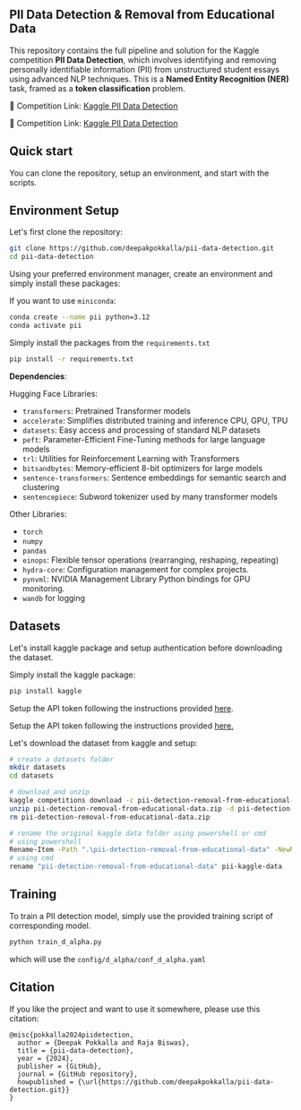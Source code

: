 ## PII Data Detection & Removal from Educational Data 

This repository contains the full pipeline and solution for the Kaggle competition **PII Data Detection**, which involves identifying and removing personally identifiable information (PII) from unstructured student essays using advanced NLP techniques. This is a **Named Entity Recognition (NER)** task, framed as a **token classification** problem. 

📅 Competition Link: [Kaggle PII Data Detection](https://www.kaggle.com/competitions/pii-detection-removal-from-educational-data)

📅 Competition Link: <a href="https://www.kaggle.com/competitions/pii-detection-removal-from-educational-data" target="_blank">Kaggle PII Data Detection</a>

## Quick start

You can clone the repository, setup an environment, and start with the scripts.

## Environment Setup 

Let's first clone the repository:
```bash
git clone https://github.com/deepakpokkalla/pii-data-detection.git
cd pii-data-detection
```

Using your preferred environment manager, create an environment and simply install these packages:

If you want to use `miniconda`:
```bash
conda create --name pii python=3.12
conda activate pii
```

Simply install the packages from the `requirements.txt`

```bash
pip install -r requirements.txt
```

**Dependencies**: 

Hugging Face Libraries: 
- `transformers`: Pretrained Transformer models 
- `accelerate`: Simplifies distributed training and inference CPU, GPU, TPU
- `datasets`: Easy access and processing of standard NLP datasets
- `peft`: Parameter-Efficient Fine-Tuning methods for large language models
- `trl`: Utilities for Reinforcement Learning with Transformers
- `bitsandbytes`: Memory-efficient 8-bit optimizers for large models
- `sentence-transformers`: Sentence embeddings for semantic search and clustering 
- `sentencepiece`: Subword tokenizer used by many transformer models

Other Libraries:
- `torch` 
- `numpy` 
- `pandas`
- `einops`: Flexible tensor operations (rearranging, reshaping, repeating)
- `hydra-core`: Configuration management for complex projects.
- `pynvml`: NVIDIA Management Library Python bindings for GPU monitoring.
- `wandb` for logging

## Datasets

Let's install kaggle package and setup authentication before downloading the dataset. 

Simply install the kaggle package: 
```bash
pip install kaggle 
```

Setup the API token following the instructions provided [here](https://www.kaggle.com/docs/api).

Setup the API token following the instructions provided <a href="https://www.kaggle.com/docs/api" target="_blank">here.</a>

Let's download the dataset from kaggle and setup:

```bash
# create a datasets folder
mkdir datasets
cd datasets

# download and unzip
kaggle competitions download -c pii-detection-removal-from-educational-data
unzip pii-detection-removal-from-educational-data.zip -d pii-detection-removal-from-educational-data
rm pii-detection-removal-from-educational-data.zip

# rename the original kaggle data folder using powershell or cmd
# using powershell 
Rename-Item -Path ".\pii-detection-removal-from-educational-data" -NewName "pii-kaggle-data"
# using cmd
rename "pii-detection-removal-from-educational-data" pii-kaggle-data
```

## Training

To train a PII detection model, simply use the provided training script of corresponding model. 

```bash 
python train_d_alpha.py
```
which will use the `config/d_alpha/conf_d_alpha.yaml`

## Citation

If you like the project and want to use it somewhere, please use this citation: 

```
@misc{pokkalla2024piidetection,
  author = {Deepak Pokkalla and Raja Biswas},
  title = {pii-data-detection},
  year = {2024},
  publisher = {GitHub},
  journal = {GitHub repository},
  howpublished = {\url{https://github.com/deepakpokkalla/pii-data-detection.git}}
}
```
